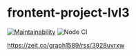 # frontent-project-lvl3

[![Maintainability](https://api.codeclimate.com/v1/badges/c59fe6e8b768ea9b8e25/maintainability)](https://codeclimate.com/github/Graph1589/frontend-project-lvl3/maintainability)
![Node CI](https://github.com/Graph1589/frontend-project-lvl3/workflows/Node%20CI/badge.svg)

https://zeit.co/graph1589/rss/3928uvrxw
